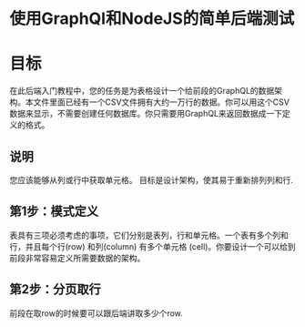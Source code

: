 # 使用GraphQl和NodeJS的简单后端测试

# 目标
在此后端入门教程中，您的任务是为表格设计一个给前段的GraphQL的数据架构。本文件里面已经有一个CSV文件拥有大约一万行的数据。你可以用这个CSV数据来显示，不需要创建任何数据库。你只需要用GraphQL来返回数据成一下定义的格式。

## 说明
您应该能够从列或行中获取单元格。 目标是设计架构，使其易于重新排列列和行. 

## 第1步：模式定义
表具有三项必须考虑的事项，它们分别是表列，行和单元格。一个表有多个列和行，并且每个行(row) 和列(column) 有多个单元格 (cell)。你要设计一个可以给到前段非常容易定义所需要数据的架构。

## 第2步：分页取行
前段在取row的时候要可以跟后端讲取多少个row.

